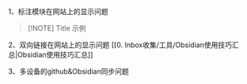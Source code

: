 1、标注模块在网站上的显示问题

> [!NOTE] Title
> 示例

2、双向链接在网站上的显示问题
[[0. Inbox收集/工具/Obsidian使用技巧汇总|Obsidian使用技巧汇总]]

3、多设备的github&Obsidian同步问题
